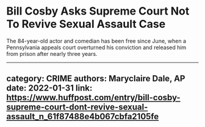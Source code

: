 # Bill Cosby Asks Supreme Court Not To Revive Sexual Assault Case

The 84-year-old actor and comedian has been free since June, when a Pennsylvania appeals court overturned his conviction and released him from prison after nearly three years.

---
category: CRIME
authors: Maryclaire Dale, AP
date: 2022-01-31
link: https://www.huffpost.com/entry/bill-cosby-supreme-court-dont-revive-sexual-assault_n_61f87488e4b067cbfa2105fe
---
